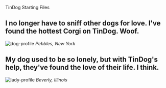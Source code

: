 TinDog Starting Files
<h2>I no longer have to sniff other dogs for love. I've found the hottest Corgi on TinDog. Woof.</h2>
<img class="testimonial-image" src="images/dog-img.jpg" alt="dog-profile">
<em>Pebbles, New York</em>

<h2 class="testimonial-text">My dog used to be so lonely, but with TinDog's help, they've found the love of their life. I think.</h2>
<img class="testimonial-image" src="images/lady-img.jpg" alt="lady-profile">
<em>Beverly, Illinois</em>

